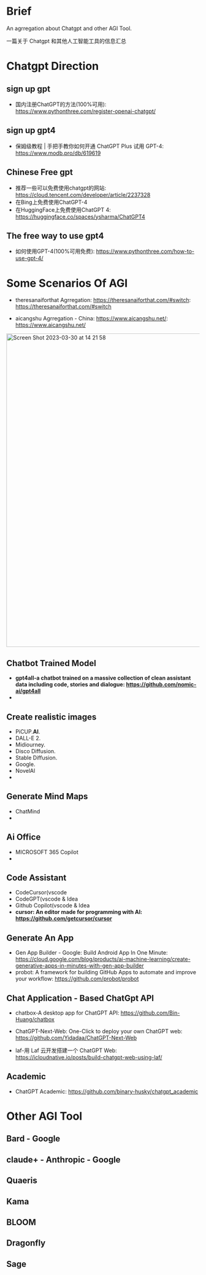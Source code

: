# Brief
An agrregation about Chatgpt and other AGI Tool. 

一篇关于 Chatgpt 和其他人工智能工具的信息汇总

# Chatgpt Direction

## sign up gpt
+ 国内注册ChatGPT的方法(100%可用): https://www.pythonthree.com/register-openai-chatgpt/

## sign up gpt4
+ 保姆级教程 | 手把手教你如何开通 ChatGPT Plus 试用 GPT-4: https://www.modb.pro/db/619619

## Chinese Free gpt
+ 推荐一些可以免费使用chatgpt的网站: https://cloud.tencent.com/developer/article/2237328
+ 在Bing上免费使用ChatGPT-4
+ 在HuggingFace上免费使用ChatGPT 4: https://huggingface.co/spaces/ysharma/ChatGPT4

## The free way to use gpt4 
+ 如何使用GPT-4(100%可用免费): https://www.pythonthree.com/how-to-use-gpt-4/





# Some Scenarios Of AGI

+ theresanaiforthat Agrregation: https://theresanaiforthat.com/#switch: https://theresanaiforthat.com/#switch

+ aicangshu Agrregation - China: https://www.aicangshu.net/: https://www.aicangshu.net/


<img width="817" alt="Screen Shot 2023-03-30 at 14 21 58" src="https://user-images.githubusercontent.com/37357447/228747401-32463e16-eef0-43cc-9cbe-02fa713b1593.png">



## Chatbot Trained Model

+ **gpt4all-a chatbot trained on a massive collection of clean assistant data including code, stories and dialogue: https://github.com/nomic-ai/gpt4all**
+ 



## Create realistic images

- PiCUP.**AI**.
- DALL-E 2.
- Midiourney.
- Disco Diffusion.
- Stable Diffusion.
- Google.
- NovelAl
- 



## Generate Mind Maps

+ ChatMind
+ 



## Ai Office

+ MICROSOFT 365 Copilot
+ 



## Code Assistant

+ CodeCursor(vscode
+ CodeGPT(vscode & Idea
+ Github Copilot(vscode & Idea
+ **cursor: An editor made for programming with AI: https://github.com/getcursor/cursor**



## Generate An App

+ Gen App Builder - Google: Build Android App In One Minute: https://cloud.google.com/blog/products/ai-machine-learning/create-generative-apps-in-minutes-with-gen-app-builder
+ probot: A framework for building GitHub Apps to automate and improve your workflow: https://github.com/probot/probot



## Chat Application - Based ChatGpt API

+ chatbox-A desktop app for ChatGPT API: https://github.com/Bin-Huang/chatbox
+ ChatGPT-Next-Web: One-Click to deploy your own ChatGPT web: https://github.com/Yidadaa/ChatGPT-Next-Web

+ laf-用 Laf 云开发搭建一个 ChatGPT Web: https://icloudnative.io/posts/build-chatgpt-web-using-laf/


## Academic
+ ChatGPT Academic: https://github.com/binary-husky/chatgpt_academic


# Other AGI Tool

## Bard - Google
## claude+ - Anthropic - Google
## Quaeris
## Kama
## BLOOM
## Dragonfly
## Sage
